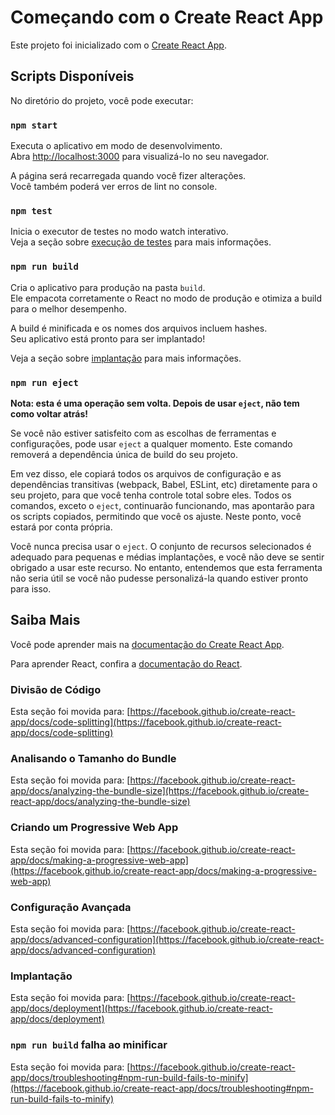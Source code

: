 # Começando com o Create React App

Este projeto foi inicializado com o [Create React App](https://github.com/facebook/create-react-app).

## Scripts Disponíveis

No diretório do projeto, você pode executar:

### `npm start`

Executa o aplicativo em modo de desenvolvimento.\
Abra [http://localhost:3000](http://localhost:3000) para visualizá-lo no seu navegador.

A página será recarregada quando você fizer alterações.\
Você também poderá ver erros de lint no console.

### `npm test`

Inicia o executor de testes no modo watch interativo.\
Veja a seção sobre [execução de testes](https://facebook.github.io/create-react-app/docs/running-tests) para mais informações.

### `npm run build`

Cria o aplicativo para produção na pasta `build`.\
Ele empacota corretamente o React no modo de produção e otimiza a build para o melhor desempenho.

A build é minificada e os nomes dos arquivos incluem hashes.\
Seu aplicativo está pronto para ser implantado!

Veja a seção sobre [implantação](https://facebook.github.io/create-react-app/docs/deployment) para mais informações.

### `npm run eject`

**Nota: esta é uma operação sem volta. Depois de usar `eject`, não tem como voltar atrás!**

Se você não estiver satisfeito com as escolhas de ferramentas e configurações, pode usar `eject` a qualquer momento. Este comando removerá a dependência única de build do seu projeto.

Em vez disso, ele copiará todos os arquivos de configuração e as dependências transitivas (webpack, Babel, ESLint, etc) diretamente para o seu projeto, para que você tenha controle total sobre eles. Todos os comandos, exceto o `eject`, continuarão funcionando, mas apontarão para os scripts copiados, permitindo que você os ajuste. Neste ponto, você estará por conta própria.

Você nunca precisa usar o `eject`. O conjunto de recursos selecionados é adequado para pequenas e médias implantações, e você não deve se sentir obrigado a usar este recurso. No entanto, entendemos que esta ferramenta não seria útil se você não pudesse personalizá-la quando estiver pronto para isso.

## Saiba Mais

Você pode aprender mais na [documentação do Create React App](https://facebook.github.io/create-react-app/docs/getting-started).

Para aprender React, confira a [documentação do React](https://reactjs.org/).

### Divisão de Código

Esta seção foi movida para: [https://facebook.github.io/create-react-app/docs/code-splitting](https://facebook.github.io/create-react-app/docs/code-splitting)

### Analisando o Tamanho do Bundle

Esta seção foi movida para: [https://facebook.github.io/create-react-app/docs/analyzing-the-bundle-size](https://facebook.github.io/create-react-app/docs/analyzing-the-bundle-size)

### Criando um Progressive Web App

Esta seção foi movida para: [https://facebook.github.io/create-react-app/docs/making-a-progressive-web-app](https://facebook.github.io/create-react-app/docs/making-a-progressive-web-app)

### Configuração Avançada

Esta seção foi movida para: [https://facebook.github.io/create-react-app/docs/advanced-configuration](https://facebook.github.io/create-react-app/docs/advanced-configuration)

### Implantação

Esta seção foi movida para: [https://facebook.github.io/create-react-app/docs/deployment](https://facebook.github.io/create-react-app/docs/deployment)

### `npm run build` falha ao minificar

Esta seção foi movida para: [https://facebook.github.io/create-react-app/docs/troubleshooting#npm-run-build-fails-to-minify](https://facebook.github.io/create-react-app/docs/troubleshooting#npm-run-build-fails-to-minify)
